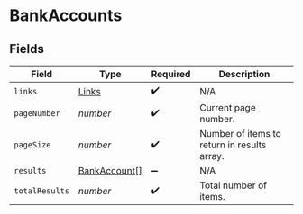 # BankAccounts


## Fields

| Field                                               | Type                                                | Required                                            | Description                                         |
| --------------------------------------------------- | --------------------------------------------------- | --------------------------------------------------- | --------------------------------------------------- |
| `links`                                             | [Links](../../models/shared/links.md)               | :heavy_check_mark:                                  | N/A                                                 |
| `pageNumber`                                        | *number*                                            | :heavy_check_mark:                                  | Current page number.                                |
| `pageSize`                                          | *number*                                            | :heavy_check_mark:                                  | Number of items to return in results array.         |
| `results`                                           | [BankAccount](../../models/shared/bankaccount.md)[] | :heavy_minus_sign:                                  | N/A                                                 |
| `totalResults`                                      | *number*                                            | :heavy_check_mark:                                  | Total number of items.                              |